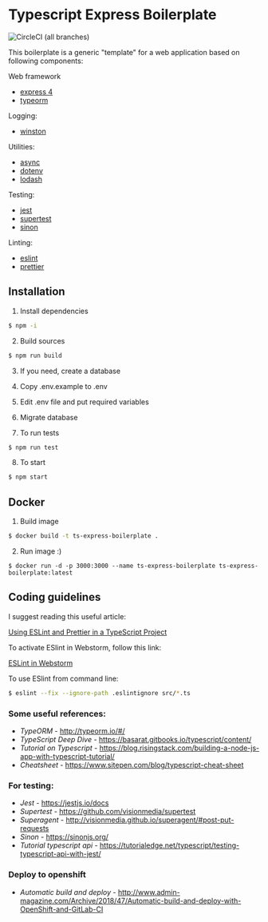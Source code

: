 # Typescript Express Boilerplate

![CircleCI (all branches)](https://img.shields.io/circleci/project/github/d4rkstar/ts-express-boilerplate.svg)

This boilerplate is a generic "template" for a web application based on
following components:

Web framework
- [express 4](https://expressjs.com/)
- [typeorm](https://typeorm.io/)

Logging:
- [winston](https://github.com/winstonjs/winston)

Utilities:
- [async](https://caolan.github.io/async/v3/)
- [dotenv](https://github.com/motdotla/dotenv)
- [lodash](https://lodash.com/docs/4.17.15)

Testing:
- [jest](https://jestjs.io/)
- [supertest](https://github.com/visionmedia/supertest)
- [sinon](https://sinonjs.org/)

Linting:
- [eslint](https://eslint.org/)
- [prettier](https://prettier.io/)

## Installation
1. Install dependencies

```bash
$ npm -i
```

2. Build sources

```bash
$ npm run build
```

3. If you need, create a database

4. Copy .env.example to .env

5. Edit .env file and put required variables 

6. Migrate database

7. To run tests

```bash
$ npm run test
```

8. To start

```bash
$ npm start
```

## Docker

1. Build image

```bash
$ docker build -t ts-express-boilerplate .
```

2. Run image :)

```
$ docker run -d -p 3000:3000 --name ts-express-boilerplate ts-express-boilerplate:latest
```

## Coding guidelines

I suggest reading this useful article:

[Using ESLint and Prettier in a TypeScript Project](https://dev.to/robertcoopercode/using-eslint-and-prettier-in-a-typescript-project-53jb)

To activate ESlint in Webstorm, follow this link:

[ESLint in Webstorm](https://www.jetbrains.com/help/webstorm/eslint.html)

To use ESlint from command line:

```bash
$ eslint --fix --ignore-path .eslintignore src/*.ts
```


### Some useful references:

- *TypeORM* - <http://typeorm.io/#/>
- *TypeScript Deep Dive* - <https://basarat.gitbooks.io/typescript/content/>
- *Tutorial on Typescript* - <https://blog.risingstack.com/building-a-node-js-app-with-typescript-tutorial/>
- *Cheatsheet* - <https://www.sitepen.com/blog/typescript-cheat-sheet>

### For testing:

- *Jest* - <https://jestjs.io/docs>
- *Supertest* - <https://github.com/visionmedia/supertest>
- *Superagent* - <http://visionmedia.github.io/superagent/#post-put-requests>
- *Sinon* - <https://sinonjs.org/>
- *Tutorial typescript api* - <https://tutorialedge.net/typescript/testing-typescript-api-with-jest/>

### Deploy to openshift
- *Automatic build and deploy* - <http://www.admin-magazine.com/Archive/2018/47/Automatic-build-and-deploy-with-OpenShift-and-GitLab-CI>
